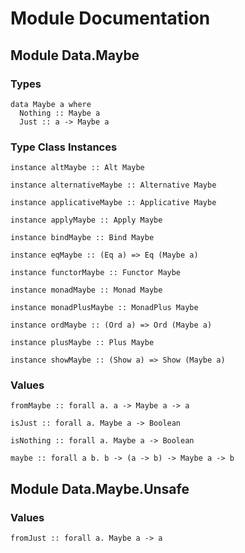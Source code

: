 # Module Documentation

## Module Data.Maybe

### Types

    data Maybe a where
      Nothing :: Maybe a
      Just :: a -> Maybe a


### Type Class Instances

    instance altMaybe :: Alt Maybe

    instance alternativeMaybe :: Alternative Maybe

    instance applicativeMaybe :: Applicative Maybe

    instance applyMaybe :: Apply Maybe

    instance bindMaybe :: Bind Maybe

    instance eqMaybe :: (Eq a) => Eq (Maybe a)

    instance functorMaybe :: Functor Maybe

    instance monadMaybe :: Monad Maybe

    instance monadPlusMaybe :: MonadPlus Maybe

    instance ordMaybe :: (Ord a) => Ord (Maybe a)

    instance plusMaybe :: Plus Maybe

    instance showMaybe :: (Show a) => Show (Maybe a)


### Values

    fromMaybe :: forall a. a -> Maybe a -> a

    isJust :: forall a. Maybe a -> Boolean

    isNothing :: forall a. Maybe a -> Boolean

    maybe :: forall a b. b -> (a -> b) -> Maybe a -> b


## Module Data.Maybe.Unsafe

### Values

    fromJust :: forall a. Maybe a -> a